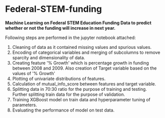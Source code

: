 # Federal-STEM-funding
**Machine Learning on Federal STEM Education Funding Data to predict whether or not the funding will increase in next year.**

Following steps are performed in the jupyter notebook attached:
1.  Cleaning of data as it contained missing values and spurious values.
2.  Encoding of categorical variables and merging of subcolumns to remove sparcity and dimensionality of data.
3.  Creating feature '% Growth' which is percentage growth in funding between 2008 and 2009. Also creation of Target variable       based on the values of '% Growth'
4.  Plotting of univariate distributions of features.
5.  Calculation of mutual_info_score between features and target variable.
6.  Splitting data in 70:30 ratio for the purpose of training and testing. Further splitting train data for the purpose of         validation.
7.  Training XGBoost model on train data and hyperparameter tuning of parameters.
8.  Evaluating the performance of model on test data.
